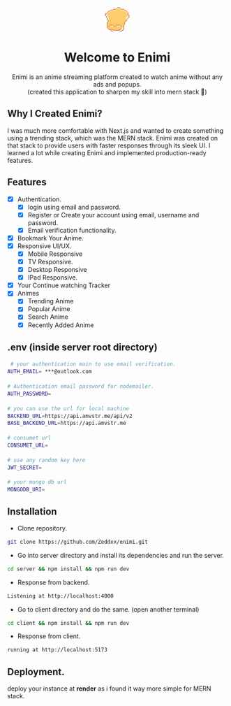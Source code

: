 <div align="center">
  <img src="/client/public/logo.gif" alt="enimi logo gif version" />
</div>
<h1 align="center">
  Welcome to Enimi
</h1>
<p align="center">
  Enimi is an anime streaming platform created to watch anime without any ads and popups.
  <br />
  (created this application to sharpen my skill into mern stack 🥲)
</p>

## Why I Created Enimi?
I was much more comfortable with Next.js and wanted to create something using a trending stack, which was the MERN stack. Enimi was created on that stack to provide users with faster responses through its sleek UI. I learned a lot while creating Enimi and implemented production-ready features.

## Features

- [x] Authentication.
  - [x] login using email and password.
  - [x] Register or Create your account using email, username and password.
  - [x] Email verification functionality.
- [x] Bookmark Your Anime.
- [x] Responsive UI/UX.
  - [x] Mobile Responsive
  - [x] TV Responsive.
  - [x] Desktop Responsive
  - [x] IPad Responsive.
- [x] Your Continue watching Tracker
- [x] Animes
  - [x] Trending Anime
  - [x] Popular Anime
  - [x] Search Anime
  - [x] Recently Added Anime

## .env (inside server root directory)

```bash
 # your authentication main to use email verification.
AUTH_EMAIL= ***@outlook.com

# Authentication email password for nodemailer.
AUTH_PASSWORD=

# you can use the url for local machine
BACKEND_URL=https://api.amvstr.me/api/v2
BASE_BACKEND_URL=https://api.amvstr.me

# consumet url
CONSUMET_URL=

# use any random key here
JWT_SECRET=

# your mongo db url
MONGODB_URI=
```

## Installation

- Clone repository.
```bash
git clone https://github.com/Zeddxx/enimi.git
```
  
- Go into server directory and install its dependencies and run the server.
  
```bash
cd server && npm install && npm run dev
```

- Response from backend.

```bash
Listening at http://localhost:4000
```
  
- Go to client directory and do the same. (open another terminal)

```bash
cd client && npm install && npm run dev
```

- Response from client.

```bash
running at http://localhost:5173
```

  ## Deployment.
  deploy your instance at **render** as i found it way more simple for MERN stack.
